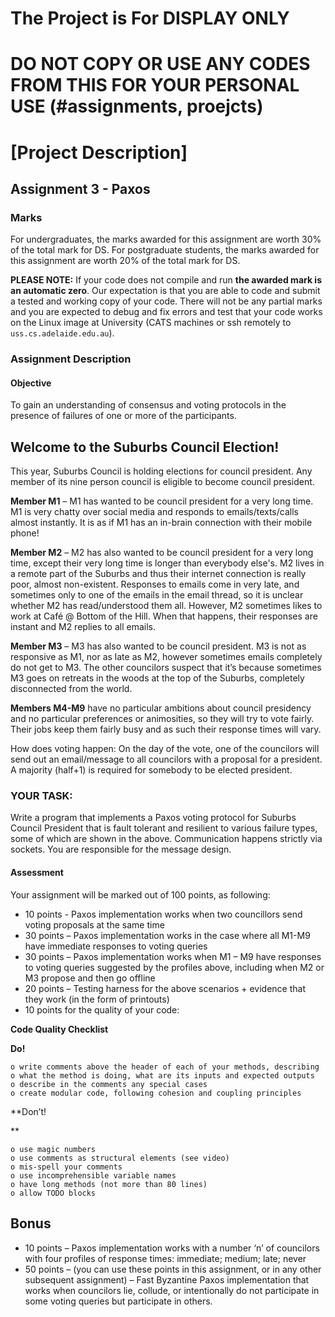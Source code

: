 # The Project is For DISPLAY ONLY
# DO NOT COPY OR USE ANY CODES FROM THIS FOR YOUR PERSONAL USE (#assignments, proejcts)



# [Project Description]

## Assignment 3 - Paxos

### Marks

For undergraduates, the marks awarded for this assignment are worth 30% of the total mark for DS. For postgraduate students, the marks awarded for this assignment are worth 20% of the total mark for DS.

**PLEASE NOTE:** If your code does not compile and run **the awarded mark is an automatic zero**. Our expectation is that you are able to code and submit a tested and working copy of your code. There will not be any partial marks and you are expected to debug and fix errors and test that your code works on the Linux image at University (CATS machines or ssh remotely to `uss.cs.adelaide.edu.au`). 

### Assignment Description

#### Objective

To gain an understanding of consensus and voting protocols in the presence of failures of one or more of the participants.

## Welcome to the Suburbs Council Election!

This year, Suburbs Council is holding elections for council president. Any member of its nine person council is eligible to become council president.

**Member M1** – M1 has wanted to be council president for a very long time. M1 is very chatty over social media and responds to emails/texts/calls almost instantly. It is as if M1 has an in-brain connection with their mobile phone!

**Member M2** – M2 has also wanted to be council president for a very long time, except their very long time is longer than everybody else's. M2 lives in a remote part of the Suburbs and thus their internet connection is really poor, almost non-existent. Responses to emails come in very late, and sometimes only to one of the emails in the email thread, so it is unclear whether M2 has read/understood them all. However, M2 sometimes likes to work at Café @ Bottom of the Hill. When that happens, their responses are instant and M2 replies to all emails.

**Member M3** – M3 has also wanted to be council president. M3 is not as responsive as M1, nor as late as M2, however sometimes emails completely do not get to M3. The other councilors suspect that it’s because sometimes M3 goes on retreats in the woods at the top of the Suburbs, completely disconnected from the world.

**Members M4-M9** have no particular ambitions about council presidency and no particular preferences or animosities, so they will try to vote fairly. Their jobs keep them fairly busy and as such their response times will vary.

How does voting happen: On the day of the vote, one of the councilors will send out an email/message to all councilors with a proposal for a president. A majority (half+1) is required for somebody to be elected president.

### YOUR TASK:

Write a program that implements a Paxos voting protocol for Suburbs Council President that is fault tolerant and resilient to various failure types, some of which are shown in the above. Communication happens strictly via sockets. You are responsible for the message design.

#### Assessment

Your assignment will be marked out of 100 points, as following:

- 10 points -  Paxos implementation works when two councillors send voting proposals at the same time
- 30 points – Paxos implementation works in the case where all M1-M9 have immediate responses to voting queries
- 30 points – Paxos implementation works when M1 – M9 have responses to voting queries suggested by the profiles above, including when M2 or M3 propose and then go offline
- 20 points – Testing harness for the above scenarios + evidence that they work (in the form of printouts)
- 10 points for the quality of your code:

**Code Quality Checklist** 

**Do!**

```
o write comments above the header of each of your methods, describing
o what the method is doing, what are its inputs and expected outputs
o describe in the comments any special cases
o create modular code, following cohesion and coupling principles
```

**Don’t!

**

```
o use magic numbers
o use comments as structural elements (see video)
o mis-spell your comments
o use incomprehensible variable names
o have long methods (not more than 80 lines)
o allow TODO blocks 
```

 

## Bonus

- 10 points – Paxos implementation works with a number ‘n’ of councilors with four profiles of response times: immediate;  medium; late; never
- 50 points – (you can use these points in this assignment, or in any other subsequent assignment) – Fast Byzantine Paxos implementation that works when councilors lie, collude, or intentionally do not participate in some voting queries but participate in others.
